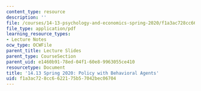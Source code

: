 ```yaml
---
content_type: resource
description: ''
file: /courses/14-13-psychology-and-economics-spring-2020/f1a3ac728cc6622175b57042bec06704_MIT14_13S20_lec23.pdf
file_type: application/pdf
learning_resource_types:
- Lecture Notes
ocw_type: OCWFile
parent_title: Lecture Slides
parent_type: CourseSection
parent_uid: e1460b91-78ed-04f1-60e8-9963055ce410
resourcetype: Document
title: '14.13 Spring 2020: Policy with Behavioral Agents'
uid: f1a3ac72-8cc6-6221-75b5-7042bec06704
---
```


